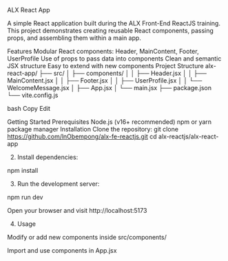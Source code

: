 ALX React App

A simple React application built during the ALX Front-End ReactJS training.
This project demonstrates creating reusable React components, passing props, and assembling them within a main app.

Features
Modular React components: Header, MainContent, Footer, UserProfile
Use of props to pass data into components
Clean and semantic JSX structure
Easy to extend with new components
Project Structure
alx-react-app/ ├── src/ │ ├── components/ │ │ ├── Header.jsx │ │ ├── MainContent.jsx │ │ ├── Footer.jsx │ │ ├── UserProfile.jsx │ │ └── WelcomeMessage.jsx │ ├── App.jsx │ └── main.jsx ├── package.json └── vite.config.js

bash Copy Edit

Getting Started
Prerequisites
Node.js (v16+ recommended)
npm or yarn package manager
Installation
Clone the repository:
git clone https://github.com/lnObempong/alx-fe-reactjs.git
cd alx-reactjs/alx-react-app

2. Install dependencies:

npm install

3. Run the development server:

npm run dev

Open your browser and visit http://localhost:5173

4. Usage

Modify or add new components inside src/components/

Import and use components in App.jsx
